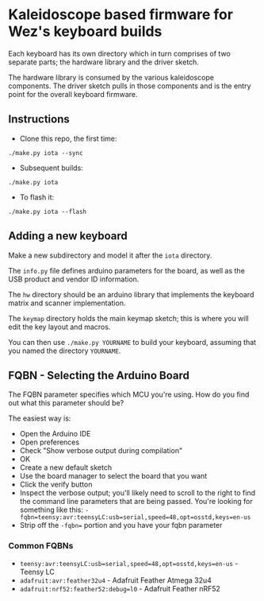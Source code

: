 # Kaleidoscope based firmware for Wez's keyboard builds

Each keyboard has its own directory which in turn comprises of
two separate parts; the hardware library and the driver sketch.

The hardware library is consumed by the various kaleidoscope
components.  The driver sketch pulls in those components and
is the entry point for the overall keyboard firmware.

## Instructions

* Clone this repo, the first time:

```
./make.py iota --sync
```

* Subsequent builds:

```
./make.py iota
```

* To flash it:

```
./make.py iota --flash
```

## Adding a new keyboard

Make a new subdirectory and model it after the `iota` directory.

The `info.py` file defines arduino parameters for the board, as
well as the USB product and vendor ID information.

The `hw` directory should be an arduino library that implements
the keyboard matrix and scanner implementation.

The `keymap` directory holds the main keymap sketch; this is
where you will edit the key layout and macros.

You can then use `./make.py YOURNAME` to build your keyboard,
assuming that you named the directory `YOURNAME`.

## FQBN - Selecting the Arduino Board

The FQBN parameter specifies which MCU you're using.  How do you
find out what this parameter should be?

The easiest way is:

* Open the Arduino IDE
* Open preferences
* Check "Show verbose output during compilation"
* OK
* Create a new default sketch
* Use the board manager to select the board that you want
* Click the verify button
* Inspect the verbose output; you'll likely need to scroll to
  the right to find the command line parameters that are
  being passed.  You're looking for something like this:
  `-fqbn=teensy:avr:teensyLC:usb=serial,speed=48,opt=osstd,keys=en-us`
* Strip off the `-fqbn=` portion and you have your fqbn parameter

### Common FQBNs

* `teensy:avr:teensyLC:usb=serial,speed=48,opt=osstd,keys=en-us` - Teensy LC
* `adafruit:avr:feather32u4` - Adafruit Feather Atmega 32u4
* `adafruit:nrf52:feather52:debug=l0` - Adafruit Feather nRF52

